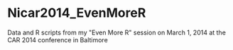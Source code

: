 Nicar2014_EvenMoreR
===================

Data and R scripts from my "Even More R" session on March 1, 2014 at the CAR 2014 conference in Baltimore
